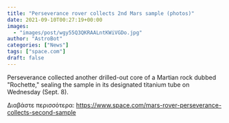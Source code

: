 ```yaml
---
title: "Perseverance rover collects 2nd Mars sample (photos)"
date: 2021-09-10T00:27:19+00:00
images:
  - "images/post/wgy55Q3QKRAALntKWiVGDo.jpg"
author: "AstroBot"
categories: ["News"]
tags: ["space.com"]
draft: false
---
```


Perseverance collected another drilled-out core of a Martian rock dubbed "Rochette," sealing the sample in its designated titanium tube on Wednesday (Sept. 8). 

Διαβάστε περισσότερα: https://www.space.com/mars-rover-perseverance-collects-second-sample
